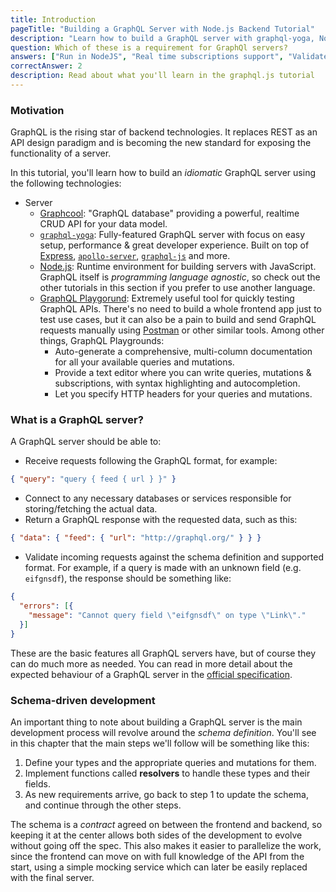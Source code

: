 ```yaml
---
title: Introduction
pageTitle: "Building a GraphQL Server with Node.js Backend Tutorial"
description: "Learn how to build a GraphQL server with graphql-yoga, Node.JS, Express & Graphcool and best practices for filters, authentication, pagination and subscriptions."
question: Which of these is a requirement for GraphQl servers?
answers: ["Run in NodeJS", "Real time subscriptions support", "Validate incoming GraphQL requests", "Automatically generate queries and mutations from schema types"]
correctAnswer: 2
description: Read about what you'll learn in the graphql.js tutorial
---
```


### Motivation

GraphQL is the rising star of backend technologies. It replaces REST as an API design paradigm and is becoming the new standard for exposing the functionality of a server.

In this tutorial, you'll learn how to build an _idiomatic_ GraphQL server using the following technologies:

* Server
  * [Graphcool](https://www.graph.cool/): "GraphQL database" providing a powerful, realtime CRUD API for your data model.
  * [`graphql-yoga`](https://github.com/graphcool/graphql-yoga/): Fully-featured GraphQL server with focus on easy setup, performance & great developer experience. Built on top of [Express](https://expressjs.com/), [`apollo-server`](https://github.com/apollographql/apollo-server), [`graphql-js`](https://github.com/graphql/graphql-js) and more.
  * [Node.js](https://nodejs.org/en/): Runtime environment for building servers with JavaScript. GraphQL itself is _programming language agnostic_, so check out the other tutorials in this section if you prefer to use another language.
  * [GraphQL Playgorund](https://github.com/graphql/graphiql): Extremely useful tool for quickly testing GraphQL APIs. There's no need to build a whole frontend app just to test use cases, but it can also be a pain to build and send GraphQL requests manually using [Postman](https://www.getpostman.com/) or other similar tools. Among other things, GraphQL Playgrounds:
    * Auto-generate a comprehensive, multi-column documentation for all your available queries and mutations.
    * Provide a text editor where you can write queries, mutations & subscriptions, with syntax highlighting and autocompletion.
    * Let you specify HTTP headers for your queries and mutations.

### What is a GraphQL server?

A GraphQL server should be able to:

* Receive requests following the GraphQL format, for example:

```json
{ "query": "query { feed { url } }" }
```

* Connect to any necessary databases or services responsible for storing/fetching the actual data.
* Return a GraphQL response with the requested data, such as this:

```json
{ "data": { "feed": { "url": "http://graphql.org/" } } }
```

* Validate incoming requests against the schema definition and supported format. For example, if a query is made with an unknown field (e.g. `eifgnsdf`), the response should be something like:

```json
{
  "errors": [{
    "message": "Cannot query field \"eifgnsdf\" on type \"Link\"."
  }]
}
```

These are the basic features all GraphQL servers have, but of course they can do much more as needed. You can read in more detail about the expected behaviour of a GraphQL server in the [official specification](https://facebook.github.io/graphql/).

### Schema-driven development

An important thing to note about building a GraphQL server is the main development process will revolve around the _schema definition_. You'll see in this chapter that the main steps we'll follow will be something like this:

1. Define your types and the appropriate queries and mutations for them.
1. Implement functions called **resolvers** to handle these types and their fields.
1. As new requirements arrive, go back to step 1 to update the schema, and continue through the other steps.

The schema is a _contract_ agreed on between the frontend and backend, so keeping it at the center allows both sides of the development to evolve without going off the spec. This also makes it easier to parallelize the work, since the frontend can move on with full knowledge of the API from the start, using a simple mocking service which can later be easily replaced with the final server.